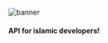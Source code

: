 ![banner](https://cdn.discordapp.com/attachments/792479438532509697/1045823150841143407/alsunnahapi.png)

#### API for islamic developers!


